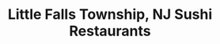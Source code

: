 ---
layout: city
title: Little Falls Township, NJ Sushi Restaurants
permalink: /new-jersey/little-falls-township/
stateAbbr: NJ
stateName: New Jersey
cityName: Little Falls Township

---